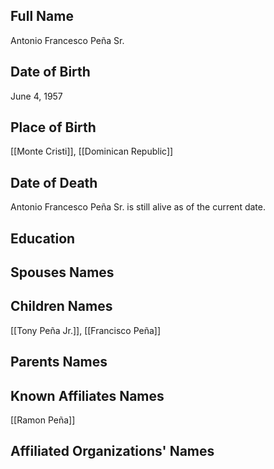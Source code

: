 ## Full Name
Antonio Francesco Peña Sr.

## Date of Birth
June 4, 1957

## Place of Birth
[[Monte Cristi]], [[Dominican Republic]]

## Date of Death
Antonio Francesco Peña Sr. is still alive as of the current date.

## Education

## Spouses Names

## Children Names
[[Tony Peña Jr.]],
[[Francisco Peña]]

## Parents Names

## Known Affiliates Names
[[Ramon Peña]]

## Affiliated Organizations' Names
